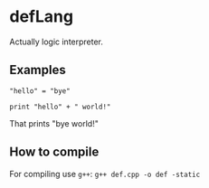 # defLang
Actually logic interpreter.

## Examples

```
"hello" = "bye"

print "hello" + " world!" 
```
That prints "bye world!"

## How to compile

For compiling use `g++`:
`g++ def.cpp -o def -static`
